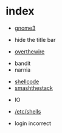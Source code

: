 # index

* [gnome3](gnome3.md)
 + hide the title bar
* [overthewire](overthewire.md)
 + bandit
 + narnia
* [shellcode](shellcode.md)
* [smashthestack](smashthestack.md)
 + IO
* [/etc/shells](shells.md)
 + login incorrect
